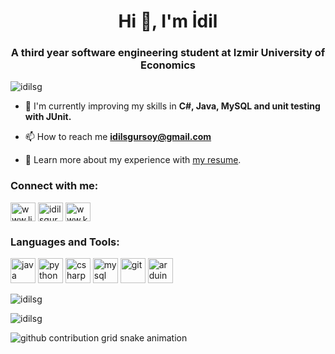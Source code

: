 <h1 align="center">Hi 👋, I'm İdil</h1>
<h3 align="center">A third year software engineering student at Izmir University of Economics</h3>

<p align="left"> <img src="https://komarev.com/ghpvc/?username=idilsg&label=Profile%20views&color=0e75b6&style=flat" alt="idilsg" /> </p>

- 🌱 I'm currently improving my skills in **C#, Java, MySQL and unit testing with JUnit.**

- 📫 How to reach me **idilsgursoy@gmail.com**

- 📄 Learn more about my experience with [my resume](https://acrobat.adobe.com/id/urn:aaid:sc:AP:d9a96dbb-a3de-4696-86b2-1a0d0a475655).

<h3 align="left">Connect with me:</h3>
<p align="left">
<a href="https://linkedin.com/in/www.linkedin.com/in/idilsanemgursoy" target="blank"><img align="center" src="https://raw.githubusercontent.com/rahuldkjain/github-profile-readme-generator/master/src/images/icons/Social/linked-in-alt.svg" alt="www.linkedin.com/in/idilsanemgursoy" height="30" width="40" /></a>
<a href="https://instagram.com/idilsgursoy" target="blank"><img align="center" src="https://raw.githubusercontent.com/rahuldkjain/github-profile-readme-generator/master/src/images/icons/Social/instagram.svg" alt="idilsgursoy" height="30" width="40" /></a>
<a href="https://kaggle.com/www.kaggle.com/idilsanemgursoy" target="blank"><img align="center" src="https://raw.githubusercontent.com/rahuldkjain/github-profile-readme-generator/master/src/images/icons/Social/kaggle.svg" alt="www.kaggle.com/idilsanemgursoy" height="30" width="40" /></a>
</p>

<h3 align="left">Languages and Tools:</h3>
<p align="left"> 
<a href="https://www.java.com" target="_blank" rel="noreferrer"> <img src="https://raw.githubusercontent.com/devicons/devicon/master/icons/java/java-original.svg" alt="java" width="40" height="40"/></a> 
<a href="https://www.python.org" target="_blank" rel="noreferrer"> <img src="https://raw.githubusercontent.com/devicons/devicon/master/icons/python/python-original.svg" alt="python" width="40" height="40"/></a> 
<a href="https://www.w3schools.com/cs/" target="_blank" rel="noreferrer"> <img src="https://raw.githubusercontent.com/devicons/devicon/master/icons/csharp/csharp-original.svg" alt="csharp" width="40" height="40"/></a> 
<a href="https://www.mysql.com/" target="_blank" rel="noreferrer"> <img src="https://raw.githubusercontent.com/devicons/devicon/master/icons/mysql/mysql-original-wordmark.svg" alt="mysql" width="40" height="40"/></a> 
<a href="https://git-scm.com/" target="_blank" rel="noreferrer"> <img src="https://www.vectorlogo.zone/logos/git-scm/git-scm-icon.svg" alt="git" width="40" height="40"/></a> 
<a href="https://www.arduino.cc/" target="_blank" rel="noreferrer"> <img src="https://cdn.worldvectorlogo.com/logos/arduino-1.svg" alt="arduino" width="40" height="40"/></a
</p>

<p><img align="center" src="https://github-readme-stats.vercel.app/api/top-langs?username=idilsg&show_icons=true&locale=en&layout=compact" alt="idilsg" /></p>

<p><img align="center" src="https://github-readme-streak-stats.herokuapp.com/?user=idilsg&" alt="idilsg" /></p>

<picture>
  <source media="(prefers-color-scheme: dark)" srcset="https://raw.githubusercontent.com/idilsg/idilsg/output/github-contribution-grid-snake-dark.svg">
  <source media="(prefers-color-scheme: light)" srcset="https://raw.githubusercontent.com/idilsg/idilsg/output/github-contribution-grid-snake.svg">
  <img alt="github contribution grid snake animation" src="https://raw.githubusercontent.com/idilsg/idilsg/output/github-contribution-grid-snake.svg">
</picture>


